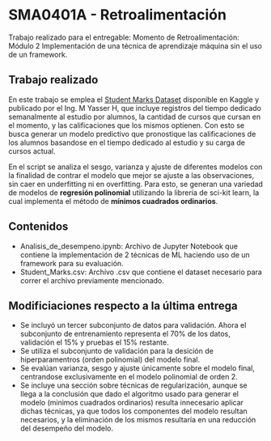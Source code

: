 # SMA0401A - Retroalimentación

Trabajo realizado para el entregable: Momento de Retroalimentación: Módulo 2 Implementación de una técnica de aprendizaje máquina sin el uso de un framework.

## Trabajo realizado

En este trabajo se emplea el [Student Marks Dataset](https://www.kaggle.com/datasets/yasserh/student-marks-dataset) disponible en Kaggle y publicado por el Ing. M Yasser H, que incluye registros del tiempo dedicado semanalmente al estudio por alumnos, la cantidad de cursos que cursan en el momento, y las calificaciones que los mismos optienen. Con esto se busca generar un modelo predictivo que pronostique las calificaciones de los alumnos basandose en el tiempo dedicado al estudio y su carga de cursos actual.

En el script se analiza el sesgo, varianza y ajuste de diferentes modelos con la finalidad de contrar el modelo que mejor se ajuste a las observaciones, sin caer en underfitting ni en overfitting. Para esto, se generan una variedad de modelos de **regresión polinomial** utilizando la librería de sci-kit learn, la cual implementa el método de **mínimos cuadrados ordinarios**.

## Contenidos 

* Analisis_de_desempeno.ipynb: Archivo de Jupyter Notebook que contiene la implementación de 2 técnicas de ML haciendo uso de un framework para su evaluación.
* Student_Marks.csv: Archivo .csv que contiene el dataset necesario para correr el archivo previamente mencionado.

## Modificiaciones respecto a la última entrega
*  Se incluyó un tercer subconjunto de datos para validación. Ahora el subconjunto de entrenamiento representa el 70% de los datos, validación el 15% y pruebas el 15% restante.
* Se utiliza el subconjunto de validación para la desición de hiperparamentros (orden polinomial) del modelo final.
* Se evalúan varianza, sesgo y ajuste únicamente sobre el modelo final, centrandose exclusivamente en el modelo polinomial de orden 2.
* Se incluye una sección sobre técnicas de regularización, aunque se llega a la conclusión que dado el algoritmo usado para generar el modelo (minimos cuadrados ordinarios) resulta innecesario aplicar dichas técnicas, ya que todos los componentes del modelo resultan necesarios, y la eliminación de los mismos resultaría en una reducción del desempeño del modelo.